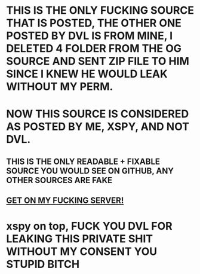 # THIS IS THE ONLY FUCKING SOURCE THAT IS POSTED, THE OTHER ONE POSTED BY DVL IS FROM MINE, I DELETED 4 FOLDER FROM THE OG SOURCE AND SENT ZIP FILE TO HIM SINCE I KNEW HE WOULD LEAK WITHOUT MY PERM.
# NOW THIS SOURCE IS CONSIDERED AS POSTED BY ME, XSPY, AND NOT DVL.

## THIS IS THE ONLY READABLE + FIXABLE SOURCE YOU WOULD SEE ON GITHUB, ANY OTHER SOURCES ARE __FAKE__

## [GET ON MY FUCKING SERVER!](https://discord.gg/xspylol)

# xspy on top, FUCK YOU DVL FOR LEAKING THIS PRIVATE SHIT WITHOUT MY CONSENT YOU STUPID BITCH
